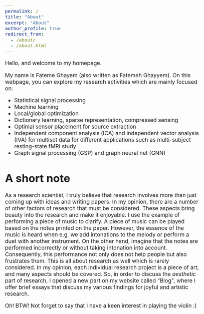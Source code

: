 ```yaml
---
permalink: /
title: "About"
excerpt: "About"
author_profile: true
redirect_from: 
  - /about/
  - /about.html
---
```


<!-- > “Shoot for the moon. Even if you miss, you'll land among the stars.” —Norman Vincent Peale -->

<style type="text/css"> body{ font-size: 13pt; } </style>

Hello, and welcome to my homepage.

My name is Fateme Ghayem (also written as Fatemeh Ghayyem).
On this webpage, you can explore my research activities which are mainly focused on:
* Statistical signal processing 
* Machine learning
* Local/global optimization
* Dictionary learning, sparse representation, compressed sensing
* Optimal sensor placement for source extraction
* Independent component analysis (ICA) and independent vector analysis (IVA) for multiset data for different applications such as multi-subject resting-state fMRI study
* Graph signal processing (GSP) and graph neural net (GNN)

# A short note

As a research scientist, I truly believe that research involves more than just coming up with ideas and writing papers. In my opinion, there are a number of other factors of research that must be considered. These aspects bring beauty into the research and make it enjoyable.
I use the example of performing a piece of music to clarify. A piece of music can be played based on the notes printed on the paper. However, the essence of the music is heard when e.g. we add intonations to the melody or perform a duet with another instrument. On the other hand, imagine that the notes are performed incorrectly or without taking intonation into account. Consequently, this performance not only does not help people but also frustrates them.
This is all about research as well which is rarely considered. In my opinion, each individual research project is a piece of art, and many aspects should be covered.
So, in order to discuss the *aesthetic* part of research, I opened a new part on my website called "Blog", where I offer brief essays that discuss my various findings for joyful and artistic research.

Oh! BTW! Not forget to say that I have a keen interest in playing the violin :)
